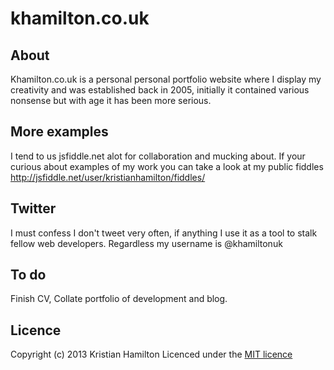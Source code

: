 khamilton.co.uk
===============

## About 
Khamilton.co.uk is a personal personal portfolio website where I display my creativity and was established back in 2005, initially it contained various nonsense but with age it has been more serious.

## More examples
I tend to us jsfiddle.net alot for collaboration and mucking about.  If your curious about examples of my work you can take a look at my public fiddles http://jsfiddle.net/user/kristianhamilton/fiddles/

## Twitter
I must confess I don't tweet very often, if anything I use it as a tool to stalk fellow web developers. Regardless my username is @khamiltonuk

## To do
Finish CV, Collate portfolio of development and blog.

## Licence
Copyright (c) 2013 Kristian Hamilton
Licenced under the [MIT licence](https://github.com/khamiltonuk/khamilton.co.uk.git)

